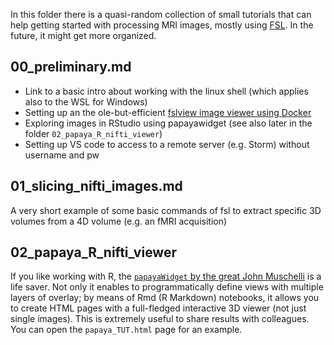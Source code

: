 In this folder there is a quasi-random collection of small tutorials that can help getting started with processing MRI images, mostly using [FSL](https://fsl.fmrib.ox.ac.uk/fsl/docs/#/). In the future, it might get more organized.

## 00_preliminary.md
- Link to a basic intro about working with the linux shell (which applies also to the WSL for Windows) 
- Setting up an the ole-but-efficient [fslview image viewer using Docker](https://github.com/leonardocerliani/fslview_in_a_box)
- Exploring images in RStudio using papayawidget (see also later in the folder `02_papaya_R_nifti_viewer`)
- Setting up VS code to access to a remote server (e.g. Storm) without username and pw


## 01_slicing_nifti_images.md
A very short example of some basic commands of fsl to extract specific 3D volumes from a 4D volume (e.g. an fMRI acquisition)

## 02_papaya_R_nifti_viewer
If you like working with R, the [`papayaWidget` by the great John Muschelli](https://johnmuschelli.com/papayaWidget/) is a life saver. Not only it enables to programmatically define views with multiple layers of overlay; by means of Rmd (R Markdown) notebooks, it allows you to create HTML pages with a full-fledged interactive 3D viewer (not just single images). This is extremely useful to share results with colleagues. You can open the `papaya_TUT.html` page for an example.

